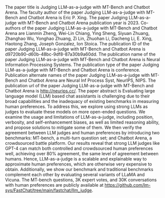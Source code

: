 The paper title is Judging LLM-as-a-judge with MT-Bench and Chatbot Arena.
The faculty author of the paper Judging LLM-as-a-judge with MT-Bench and Chatbot Arena is Eric P. Xing.
The paper Judging LLM-as-a-judge with MT-Bench and Chatbot Arena publication year is 2023.
Co-authors of the paper Judging LLM-as-a-judge with MT-Bench and Chatbot Arena are Lianmin Zheng, Wei-Lin Chiang, Ying Sheng, Siyuan Zhuang, Zhanghao Wu, Yonghao Zhuang, Zi Lin, Zhuohan Li, Dacheng Li, E. Xing, Haotong Zhang, Joseph Gonzalez, Ion Stoica.
The publication ID of the paper Judging LLM-as-a-judge with MT-Bench and Chatbot Arena is d9720b90-d60b-48bc-9df8-87a30b9a60dd.
The publication name of the paper Judging LLM-as-a-judge with MT-Bench and Chatbot Arena is Neural Information Processing Systems.
The publication type of the paper Judging LLM-as-a-judge with MT-Bench and Chatbot Arena is conference.
Publication alternate names of the paper Judging LLM-as-a-judge with MT-Bench and Chatbot Arena are Neural Inf Process Syst, NeurIPS, NIPS.
The publication url of the paper Judging LLM-as-a-judge with MT-Bench and Chatbot Arena is http://neurips.cc/.
The paper abstract is Evaluating large language model (LLM) based chat assistants is challenging due to their broad capabilities and the inadequacy of existing benchmarks in measuring human preferences. To address this, we explore using strong LLMs as judges to evaluate these models on more open-ended questions. We examine the usage and limitations of LLM-as-a-judge, including position, verbosity, and self-enhancement biases, as well as limited reasoning ability, and propose solutions to mitigate some of them. We then verify the agreement between LLM judges and human preferences by introducing two benchmarks: MT-bench, a multi-turn question set; and Chatbot Arena, a crowdsourced battle platform. Our results reveal that strong LLM judges like GPT-4 can match both controlled and crowdsourced human preferences well, achieving over 80% agreement, the same level of agreement between humans. Hence, LLM-as-a-judge is a scalable and explainable way to approximate human preferences, which are otherwise very expensive to obtain. Additionally, we show our benchmark and traditional benchmarks complement each other by evaluating several variants of LLaMA and Vicuna. The MT-bench questions, 3K expert votes, and 30K conversations with human preferences are publicly available at https://github.com/lm-sys/FastChat/tree/main/fastchat/llm_judge.
